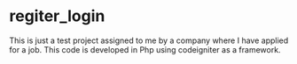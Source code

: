 regiter_login
=============

This is just a test project assigned to me by a company where I have applied for a job. This code is developed in Php using codeigniter as a framework.
